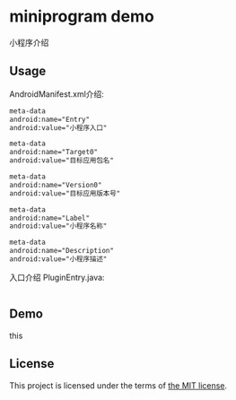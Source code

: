 
# miniprogram demo

小程序介绍

## Usage

AndroidManifest.xml介绍:

``` AndroidManifest.xml
meta-data
android:name="Entry"
android:value="小程序入口"

meta-data
android:name="Target0"
android:value="目标应用包名"

meta-data
android:name="Version0"
android:value="目标应用版本号"

meta-data
android:name="Label"
android:value="小程序名称"

meta-data
android:name="Description"
android:value="小程序描述"
```

入口介绍 PluginEntry.java:

``` java

```

## Demo

this

## License

This project is licensed under the terms of [the MIT license](LICENSE.txt).
